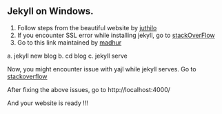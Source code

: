 ## Jekyll on Windows.

1. Follow steps from the beautiful website by [juthilo](http://jekyll-windows.juthilo.com/1-ruby-and-devkit/)
2. If you encounter SSL error while installing jekyll, go to [stackOverFlow](https://stackoverflow.com/questions/19150017/ssl-error-when-installing-rubygems-unable-to-pull-data-from-https-rubygems-o/27298259#27298259)
3. Go to this link maintained by [madhur](http://www.madhur.co.in/blog/2011/09/01/runningjekyllwindows.html)

a. jekyll new blog
b. cd blog
c. jekyll serve

Now, you might encounter issue with yajl while jekyll serves. 
Go to [stackoverflow](http://stackoverflow.com/a/24130490/434408)

After fixing the above issues, 
go to http://localhost:4000/

And your website is ready !!!
